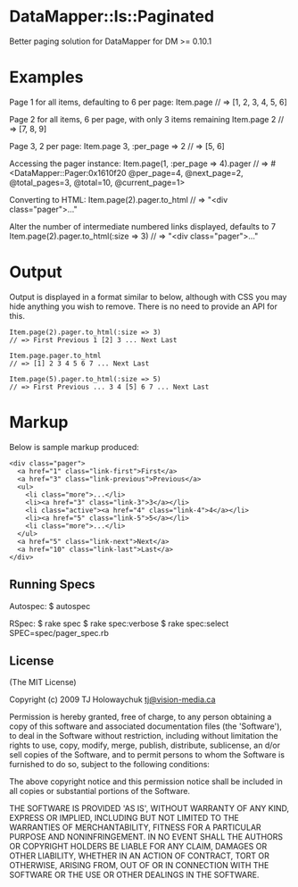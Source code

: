 
# DataMapper::Is::Paginated

  Better paging solution for DataMapper for DM >= 0.10.1
  
# Examples

Page 1 for all items, defaulting to 6 per page:
    Item.page
    // => [1, 2, 3, 4, 5, 6]
    
Page 2 for all items, 6 per page, with only 3 items remaining
    Item.page 2
    // => [7, 8, 9]
    
Page 3, 2 per page:
    Item.page 3, :per_page => 2
    // => [5, 6]
    
Accessing the pager instance:
    Item.page(1, :per_page => 4).pager
    // => #<DataMapper::Pager:0x1610f20 @per_page=4, @next_page=2, @total_pages=3, @total=10, @current_page=1>
    
Converting to HTML:
    Item.page(2).pager.to_html
    // => "<div class=\"pager\">..."
    
Alter the number of intermediate numbered links displayed, defaults to 7
    Item.page(2).pager.to_html(:size => 3)
    // => "<div class=\"pager\">..."
    
# Output

Output is displayed in a format similar to below, although 
with CSS you may hide anything you wish to remove. There is
no need to provide an API for this.

    Item.page(2).pager.to_html(:size => 3)
    // => First Previous 1 [2] 3 ... Next Last
    
    Item.page.pager.to_html
    // => [1] 2 3 4 5 6 7 ... Next Last

    Item.page(5).pager.to_html(:size => 5)
    // => First Previous ... 3 4 [5] 6 7 ... Next Last
    
# Markup

Below is sample markup produced:

    <div class="pager">
      <a href="1" class="link-first">First</a>
      <a href="3" class="link-previous">Previous</a>
      <ul>
        <li class="more">...</li>
        <li><a href="3" class="link-3">3</a></li>
        <li class="active"><a href="4" class="link-4">4</a></li>
        <li><a href="5" class="link-5">5</a></li>
        <li class="more">...</li>
      </ul>
      <a href="5" class="link-next">Next</a>
      <a href="10" class="link-last">Last</a>
    </div>
    
## Running Specs

Autospec:
    $ autospec
  
RSpec:
    $ rake spec
    $ rake spec:verbose
    $ rake spec:select SPEC=spec/pager_spec.rb
    
## License

(The MIT License)

Copyright (c) 2009 TJ Holowaychuk <tj@vision-media.ca>

Permission is hereby granted, free of charge, to any person obtaining
a copy of this software and associated documentation files (the
'Software'), to deal in the Software without restriction, including
without limitation the rights to use, copy, modify, merge, publish,
distribute, sublicense, an d/or sell copies of the Software, and to
permit persons to whom the Software is furnished to do so, subject to
the following conditions:

The above copyright notice and this permission notice shall be
included in all copies or substantial portions of the Software.

THE SOFTWARE IS PROVIDED 'AS IS', WITHOUT WARRANTY OF ANY KIND,
EXPRESS OR IMPLIED, INCLUDING BUT NOT LIMITED TO THE WARRANTIES OF
MERCHANTABILITY, FITNESS FOR A PARTICULAR PURPOSE AND NONINFRINGEMENT.
IN NO EVENT SHALL THE AUTHORS OR COPYRIGHT HOLDERS BE LIABLE FOR ANY
CLAIM, DAMAGES OR OTHER LIABILITY, WHETHER IN AN ACTION OF CONTRACT,
TORT OR OTHERWISE, ARISING FROM, OUT OF OR IN CONNECTION WITH THE
SOFTWARE OR THE USE OR OTHER DEALINGS IN THE SOFTWARE.

